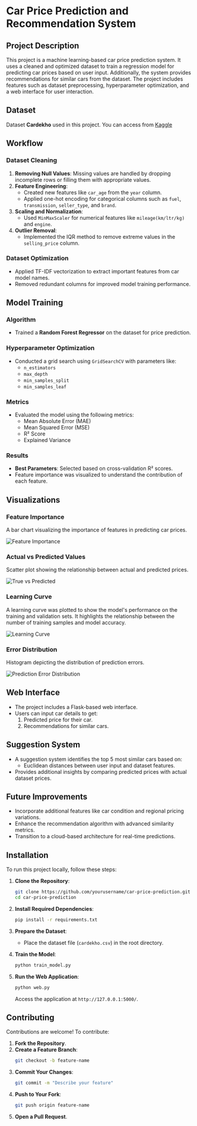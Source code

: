 # Car Price Prediction and Recommendation System

## Project Description
This project is a machine learning-based car price prediction system. It uses a cleaned and optimized dataset to train a regression model for predicting car prices based on user input. Additionally, the system provides recommendations for similar cars from the dataset. The project includes features such as dataset preprocessing, hyperparameter optimization, and a web interface for user interaction.

## Dataset
Dataset **Cardekho** used in this project. You can access from <a href='https://www.kaggle.com/datasets/manishkr1754/cardekho-used-car-data'>Kaggle</a>

## Workflow
### Dataset Cleaning
1. **Removing Null Values**: Missing values are handled by dropping incomplete rows or filling them with appropriate values.
2. **Feature Engineering**:
   - Created new features like `car_age` from the `year` column.
   - Applied one-hot encoding for categorical columns such as `fuel`, `transmission`, `seller_type`, and `brand`.
3. **Scaling and Normalization**:
   - Used `MinMaxScaler` for numerical features like `mileage(km/ltr/kg)` and `engine`.
4. **Outlier Removal**:
   - Implemented the IQR method to remove extreme values in the `selling_price` column.

### Dataset Optimization
- Applied TF-IDF vectorization to extract important features from car model names.
- Removed redundant columns for improved model training performance.

## Model Training
### Algorithm
- Trained a **Random Forest Regressor** on the dataset for price prediction.

### Hyperparameter Optimization
- Conducted a grid search using `GridSearchCV` with parameters like:
  - `n_estimators`
  - `max_depth`
  - `min_samples_split`
  - `min_samples_leaf`

### Metrics
- Evaluated the model using the following metrics:
  - Mean Absolute Error (MAE)
  - Mean Squared Error (MSE)
  - R² Score
  - Explained Variance

### Results
- **Best Parameters**: Selected based on cross-validation R² scores.
- Feature importance was visualized to understand the contribution of each feature.



## Visualizations

### Feature Importance
A bar chart visualizing the importance of features in predicting car prices.

![Feature Importance](assets/feature_importance.png)

### Actual vs Predicted Values
Scatter plot showing the relationship between actual and predicted prices.

![True vs Predicted](assets/true_vs_predicted.png)

### Learning Curve
A learning curve was plotted to show the model's performance on the training and validation sets. It highlights the relationship between the number of training samples and model accuracy.

![Learning Curve](assets/learning_curve.png)

### Error Distribution
Histogram depicting the distribution of prediction errors.

![Prediction Error Distribution](assets/prediction_error_distribution.png)

## Web Interface
- The project includes a Flask-based web interface.
- Users can input car details to get:
  1. Predicted price for their car.
  2. Recommendations for similar cars.

## Suggestion System
- A suggestion system identifies the top 5 most similar cars based on:
  - Euclidean distances between user input and dataset features.
- Provides additional insights by comparing predicted prices with actual dataset prices.

## Future Improvements
- Incorporate additional features like car condition and regional pricing variations.
- Enhance the recommendation algorithm with advanced similarity metrics.
- Transition to a cloud-based architecture for real-time predictions.



## Installation

To run this project locally, follow these steps:

1. **Clone the Repository**:
   ```bash
   git clone https://github.com/yourusername/car-price-prediction.git
   cd car-price-prediction
   ```

2. **Install Required Dependencies**:
   ```bash
   pip install -r requirements.txt
   ```

3. **Prepare the Dataset**:
   - Place the dataset file (`cardekho.csv`) in the root directory.

4. **Train the Model**:
   ```bash
   python train_model.py
   ```

5. **Run the Web Application**:
   ```bash
   python web.py
   ```
   Access the application at `http://127.0.0.1:5000/`.



## Contributing

Contributions are welcome! To contribute:

1. **Fork the Repository**.
2. **Create a Feature Branch**:
   ```bash
   git checkout -b feature-name
   ```
3. **Commit Your Changes**:
   ```bash
   git commit -m "Describe your feature"
   ```
4. **Push to Your Fork**:
   ```bash
   git push origin feature-name
   ```
5. **Open a Pull Request**.


